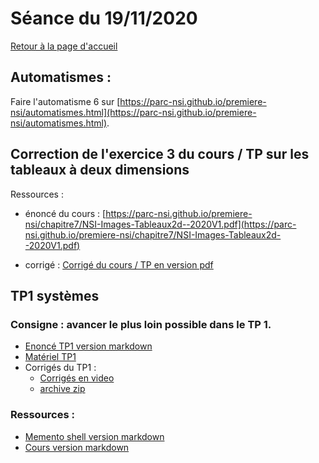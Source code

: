 

# Séance du 19/11/2020

[Retour à la page d'accueil](https://parc-nsi.github.io/premiere-nsi/index.html)

## Automatismes :

Faire l'automatisme 6 sur [https://parc-nsi.github.io/premiere-nsi/automatismes.html](https://parc-nsi.github.io/premiere-nsi/automatismes.html).

## Correction de l'exercice 3 du cours / TP sur les tableaux à deux dimensions

Ressources :

*  énoncé du cours : [https://parc-nsi.github.io/premiere-nsi/chapitre7/NSI-Images-Tableaux2d--2020V1.pdf](https://parc-nsi.github.io/premiere-nsi/chapitre7/NSI-Images-Tableaux2d--2020V1.pdf)

* corrigé : [Corrigé du cours / TP en version pdf](https://parc-nsi.github.io/premiere-nsi/chapitre7/eleves/Images-Tableaux2d-Eleves-Partie1-Correction.pdf)



## TP1 systèmes

### Consigne : avancer le plus loin possible dans le TP 1.

* [Enoncé TP1 version markdown](chapitre9/TP1/NSI-TP1-systeme-2020-git.md)
* [Matériel TP1](chapitre9/TP1/materiel/sandbox.zip)
* Corrigés du TP1 :
  * [Corrigés en video](https://tube.ac-lyon.fr/videos/watch/playlist/273385c8-9e8e-464a-9662-12577455cb9a?videoId=70d46929-8772-4882-a606-ac7f9949f066)
  * [archive zip](chapitre9/TP1/)


### Ressources :

* [Memento shell version markdown](../chapitre9/memento-shell/memento-shell-git.md)
* [Cours version markdown](../chapitre9/cours_systeme/systeme-cours-git.md)

